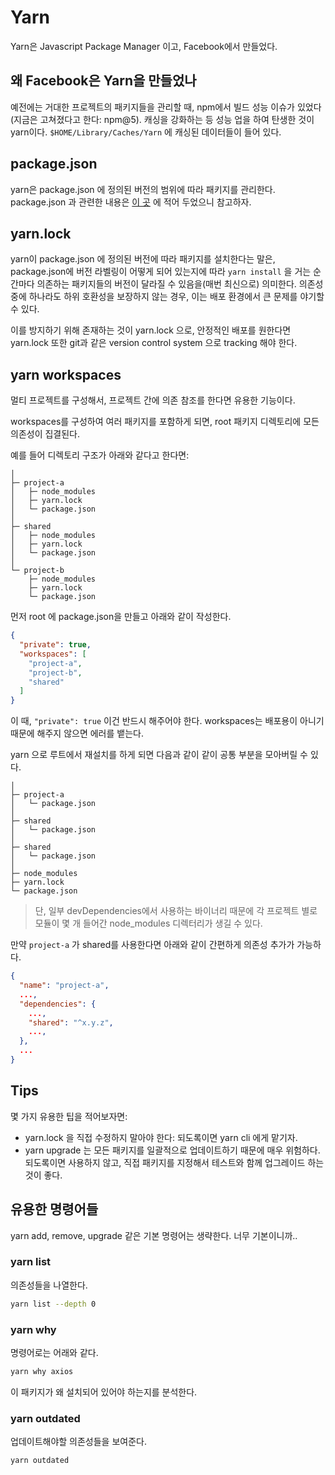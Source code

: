# Yarn

Yarn은 Javascript Package Manager 이고, Facebook에서 만들었다.

## 왜 Facebook은 Yarn을 만들었나

예전에는 거대한 프로젝트의 패키지들을 관리할 때, npm에서 빌드 성능 이슈가 있었다(지금은 고쳐졌다고 한다: npm@5).
캐싱을 강화하는 등 성능 업을 하여 탄생한 것이 yarn이다. `$HOME/Library/Caches/Yarn` 에 캐싱된 데이터들이 들어 있다.

## package.json

yarn은 package.json 에 정의된 버전의 범위에 따라 패키지를 관리한다.
package.json 과 관련한 내용은 [이 곳](./package-json) 에 적어 두었으니 참고하자.

## yarn.lock

yarn이 package.json 에 정의된 버전에 따라 패키지를 설치한다는 말은, package.json에 버전 라벨링이 어떻게 되어 있는지에 따라
`yarn install` 을 거는 순간마다 의존하는 패키지들의 버전이 달라질 수 있음을(매번 최신으로) 의미한다.
의존성 중에 하나라도 하위 호환성을 보장하지 않는 경우, 이는 배포 환경에서 큰 문제를 야기할 수 있다.

이를 방지하기 위해 존재하는 것이 yarn.lock 으로, 안정적인 배포를 원한다면 yarn.lock 또한 git과 같은 version control system 으로 tracking 해야 한다.

## yarn workspaces

멀티 프로젝트를 구성해서, 프로젝트 간에 의존 참조를 한다면 유용한 기능이다.

workspaces를 구성하여 여러 패키지를 포함하게 되면, root 패키지 디렉토리에 모든 의존성이 집결된다.

예를 들어 디렉토리 구조가 아래와 같다고 한다면:

```
│
├─ project-a
│   ├─ node_modules
│   ├─ yarn.lock
│   └─ package.json
│
├─ shared
│   ├─ node_modules
│   ├─ yarn.lock
│   └─ package.json
│
└─ project-b
    ├─ node_modules
    ├─ yarn.lock
    └─ package.json
```

먼저 root 에 package.json을 만들고 아래와 같이 작성한다.

```json
{
  "private": true,
  "workspaces": [
    "project-a",
    "project-b",
    "shared"
  ]
}
```

이 때, `"private": true` 이건 반드시 해주어야 한다. workspaces는 배포용이 아니기 때문에 해주지 않으면 에러를 뱉는다.

yarn 으로 루트에서 재설치를 하게 되면 다음과 같이 같이 공통 부분을 모아버릴 수 있다.

```
│
├─ project-a
│   └─ package.json
│
├─ shared
│   └─ package.json
│
├─ shared
│   └─ package.json
│
├─ node_modules
├─ yarn.lock
└─ package.json
```

> 단, 일부 devDependencies에서 사용하는 바이너리 때문에 각 프로젝트 별로 모듈이 몇 개 들어간 node_modules 디렉터리가 생길 수 있다.

만약 `project-a` 가 shared를 사용한다면 아래와 같이 간편하게 의존성 추가가 가능하다.

```json
{
  "name": "project-a",
  ...,
  "dependencies": {
    ...,
    "shared": "^x.y.z",
    ...,
  },
  ...
}
```

## Tips

몇 가지 유용한 팁을 적어보자면:

- yarn.lock 을 직접 수정하지 말아야 한다: 되도록이면 yarn cli 에게 맡기자.
- yarn upgrade 는 모든 패키지를 일괄적으로 업데이트하기 때문에 매우 위험하다. 되도록이면 사용하지 않고, 직접 패키지를 지정해서 테스트와 함께 업그레이드 하는 것이 좋다.

## 유용한 명령어들

yarn add, remove, upgrade 같은 기본 명령어는 생략한다. 너무 기본이니까..

### yarn list

의존성들을 나열한다.

```bash
yarn list --depth 0
```

### yarn why

명령어로는 어래와 같다.

```bash
yarn why axios
```

이 패키지가 왜 설치되어 있어야 하는지를 분석한다.

### yarn outdated

업데이트해야할 의존성들을 보여준다.

```bash
yarn outdated
```
